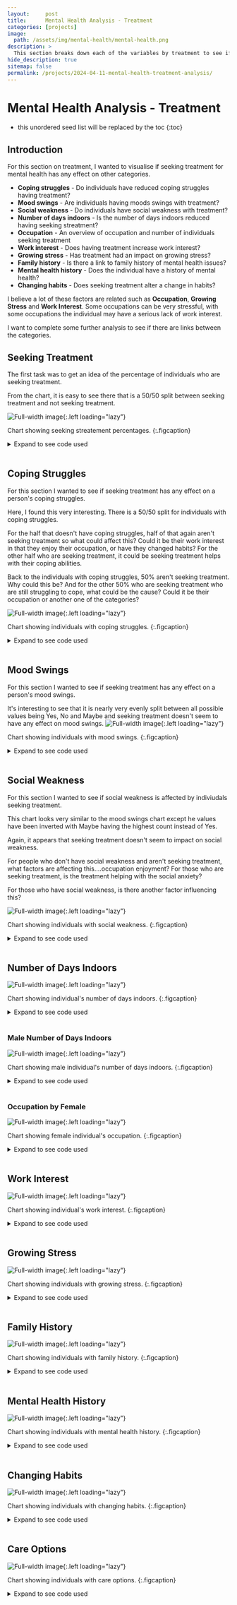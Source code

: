 ```yaml
---
layout:     post
title:      Mental Health Analysis - Treatment
categories: [projects]
image: 
  path: /assets/img/mental-health/mental-health.png
description: >
  This section breaks down each of the variables by treatment to see if there is correlation between them.
hide_description: true
sitemap: false
permalink: /projects/2024-04-11-mental-health-treatment-analysis/
---
```

# Mental Health Analysis - Treatment

* this unordered seed list will be replaced by the toc
{:toc}

## Introduction
For this section on treatment, I wanted to visualise if seeking treatment for mental health has any effect on other categories.

- **Coping struggles** - Do individuals have reduced coping struggles having treatment?
- **Mood swings** - Are individuals having moods swings with treatment?
- **Social weakness** - Do individuals have social weakness with treatment?
- **Number of days indoors** - Is the number of days indoors reduced having seeking streatment?
- **Occupation** - An overview of occupation and number of individuals seeking treatment
- **Work interest** - Does having treatment increase work interest?
- **Growing stress** - Has treatment had an impact on growing stress?
- **Family history** - Is there a link to family history of mental health issues?
- **Mental health history** - Does the individual have a history of mental health?
- **Changing habits** - Does seeking treatment alter a change in habits?

I believe a lot of these factors are related such as **Occupation**, **Growing Stress** and **Work Interest**. Some occupations can be very stressful, with some occupations the individual may have a serious lack of work interest.

I want to complete some further analysis to see if there are links between the categories.


## Seeking Treatment
The first task was to get an idea of the percentage of individuals who are seeking treatment.

From the chart, it is easy to see there that is a 50/50 split between seeking treatment and not seeking treatment.

![Full-width image](/data-analysis-portfolio/assets/img/mental-health/2024-04-11/seeking-treatment.png){:.left loading="lazy"}

Chart showing seeking streatement percentages.
{:.figcaption}

<details>
<summary>Expand to see code used</summary>
<div markdown="1">
```python
# Plotting the pie chart for dataframe 
treatment = df.groupby(['treatment'])['treatment'].count()

fig, ax = plt.subplots(figsize=(4, 4))

# Capture each of the return elements.
patches, texts, pcts = ax.pie(
    treatment, labels=labels, autopct='%.1f%%',
    wedgeprops={'linewidth': 3.0, 'edgecolor': 'white'})

# Style just the percent values.
plt.setp(pcts, color='white', fontweight='bold')
plt.tight_layout()
plt.show()
plt.close()
```
</div>
</details>
<br/>

### Seeking Treatment by Gender
First of all, I wanted to get an idea of the distribution between genders who are seeking treatment. I already know from the [initial analysis](https://adam-godfrey.github.io/data-analysis-portfolio/projects/2024-04-06-mental-health/) that the gender ratio of individuals who completed the study was 4:1 males vs. females. so I was expecting a larger amount of values for males.

From the first chart below, we can see that individuals in both genders are about 5x more likely seek treatment.

In the second chart, we can see that males are 4x more likely to not seek treatment compared to females and there is a near even split between both genders seeking treatment. While we can see that bother genders are evenly split seeking treatment, it makes me wonder why 70% of males don't seek treatment. 

![Full-width image](/data-analysis-portfolio/assets/img/mental-health/2024-04-11/treatment-by-gender.png){:.left loading="lazy"}

Chart showing individuals seeking treatment by gender.
{:.figcaption}

<details>
<summary>Expand to see code used</summary>
<div markdown="1">
```python
# get counts by gender and if they are seeking treatment
treatment_by_gender = df.groupby(['gender', 'treatment'])['treatment'].count().unstack()
# get a propotion based on the above results
treatment_by_gender_proportion = treatment_by_gender.div(treatment_by_gender.sum(1), axis=0)

# chart settings
groups = ['No', 'Yes']
colors = ['pink', 'steelblue'] 
labels = ['Female', 'Male']
label_colors = ['black', 'white']

# set the fig size for the titles
fig, (ax1, ax2) = plt.subplots(1, 2 ,figsize=(10, 4))

# create a stacked bar on the left for counts
ax1.bar(groups, treatment_by_gender.No.values, color=colors[0])
ax1.bar(groups, treatment_by_gender.Yes.values, bottom = treatment_by_gender.No.values, color=colors[1])

# set the location of the legend
ax1.legend(title='Gender', labels=labels, loc='upper left')

for i, c in enumerate(ax1.containers):
    # Optional: if the segment is small or 0, customize the labels
    labels = [v.get_height() if v.get_height() > 0 else '' for v in c]
    # remove the labels parameter if it's not needed for customized labels
    ax1.bar_label(c, labels=labels, label_type='center', color=label_colors[i])
    
# create a stacked bar on the right for proportion
ax2.bar(groups, treatment_by_gender_proportion.No, color=colors[0])
ax2.bar(groups, treatment_by_gender_proportion.Yes, bottom = treatment_by_gender_proportion.No, color=colors[1])

for i, c in enumerate(ax2.containers):
    # Optional: if the segment is small or 0, customize the labels
    labels = [f'{v.get_height():.1f}' if v.get_height() > 0 else '' for v in c]
    # remove the labels parameter if it's not needed for customized labels
    ax2.bar_label(c, labels=labels, label_type='center', color=label_colors[i])
    
# common axis labels
fig.supxlabel('Individuals Seeking Treatment')
fig.supylabel('Count')

# Remove the top and right spines
ax1.spines['top'].set_visible(False)
ax1.spines['right'].set_visible(False)
ax2.spines['top'].set_visible(False)
ax2.spines['right'].set_visible(False)

plt.ylabel('Proportion')
plt.show()
plt.close()
```
</div>
</details>
<br/>

## Coping Struggles
For this section I wanted to see if seeking treatment has any effect on a person's coping struggles.

Here, I found this very interesting. There is a 50/50 split for individuals with coping struggles. 

For the half that doesn't have coping struggles, half of that again aren't seeking treatment so what could affect this? Could it be their work interest in that they enjoy their occupation, or have they changed habits? For the other half who are seeking treatment, it could be seeking treatment helps with their coping abilities.

Back to the individuals with coping struggles, 50% aren't seeking treatment. Why could this be? And for the other 50% who are seeking treatment who are still struggling to cope, what could be the cause? Could it be their occupation or another one of the categories?

![Full-width image](/data-analysis-portfolio/assets/img/mental-health/2024-04-11/coping-struggles-by-treatment.png){:.left loading="lazy"}

Chart showing individuals with coping struggles.
{:.figcaption}

<details>
<summary>Expand to see code used</summary>
<div markdown="1">
```python
# Analyze the relationship between coping struggles and treatment
coping_struggles_by_treatment = df.groupby(['treatment', 'coping_struggles'])['treatment'].count().unstack().fillna(0)

# chart settings
legend = ['No', 'Yes']
label_colors = ['white', 'white']

ax = coping_struggles_by_treatment.plot(kind='bar', stacked=True, figsize=(10, 6), rot=0, xlabel='Coping Struggles', ylabel='Count')

for i, c in enumerate(ax.containers):
    # Optional: if the segment is small or 0, customize the labels
    labels = [f'{v.get_height():.0f}' if v.get_height() > 0 else '' for v in c]
    # remove the labels parameter if it's not needed for customized labels
    ax.bar_label(c, labels=labels, label_type='center', color=label_colors[i])

# set the location of the legend
ax.legend(title='Seeking Treatment', labels=legend, loc='upper center')

# Remove the top and right spines
ax.spines['top'].set_visible(False)
ax.spines['right'].set_visible(False)

plt.show()
plt.close()
```
</div>
</details>
<br/>

### Coping Struggles by Gender
The ratio between genders, both seeking and not seeking treatment are very similar which you can clearly see based onj the previous chart.

What is interesting however, is that females are more likely to seek treatment than males and that females who are haveing coping struggles are seeking treatment.
![Full-width image](/data-analysis-portfolio/assets/img/mental-health/2024-04-11/coping-struggles-by-treatment-by-gender.png){:.left loading="lazy"}

Chart showing individuals with coping struggles by gender.
{:.figcaption}

<details>
<summary>Expand to see code used</summary>
<div markdown="1">
```python
# Analyze the relationship between coping struggles and treatment
coping_struggles_by_treatment_yes = df[df['coping_struggles'] == 'Yes'].groupby(['treatment', 'gender'])['gender'].count().unstack().fillna(0)
coping_struggles_by_treatment_no = df[df['coping_struggles'] == 'No'].groupby(['treatment', 'gender'])['gender'].count().unstack().fillna(0)

# chart settings
colors = ['pink', 'steelblue'] 
gender = ['Female', 'Male']
label_colors = ['black', 'white']

# set the fig size for the titles
fig, (ax1, ax2) = plt.subplots(1, 2, figsize=(10, 4))

fig.supxlabel('Coping Struggles')

ax1 = coping_struggles_by_treatment_no.plot(kind='bar', ax=ax1, width=1, xlabel='No', ylabel='Seeking Treatment', color=colors)

# set the location of the legend
ax1.legend(title='Gender', labels=gender, loc='upper left')

for i, c in enumerate(ax1.containers):
    # Optional: if the segment is small or 0, customize the labels
    labels = [f'{v.get_height():.0f}' if v.get_height() > 0 else '' for v in c]
    # remove the labels parameter if it's not needed for customized labels
    ax1.bar_label(c, labels=labels, label_type='center', color=label_colors[i])

# rotation of xlabels
for label in ax1.get_xticklabels():
  label.set_rotation(0)
  label.set_ha('right')
    
# Remove the top and right spines
ax1.spines['top'].set_visible(False)
ax1.spines['right'].set_visible(False)

ax2 = coping_struggles_by_treatment_yes.plot(kind='bar', ax=ax2, width=1, xlabel='Yes', ylabel='Seeking Treatment', color=colors)

# set the location of the legend
ax2.legend(title='Gender', labels=gender, loc='upper left')

for i, c in enumerate(ax2.containers):
    # Optional: if the segment is small or 0, customize the labels
    labels = [f'{v.get_height():.0f}' if v.get_height() > 0 else '' for v in c]
    # remove the labels parameter if it's not needed for customized labels
    ax2.bar_label(c, labels=labels, label_type='center', color=label_colors[i])

# rotation of xlabels
for label in ax2.get_xticklabels():
  label.set_rotation(0)
  label.set_ha('right')

# Remove the top and right spines
ax2.spines['top'].set_visible(False)
ax2.spines['right'].set_visible(False)

plt.show()
plt.close()
```
</div>
</details>
<br/>

## Mood Swings
For this section I wanted to see if seeking treatment has any effect on a person's mood swings.

It's interesting to see that it is nearly very evenly split between all possible values being Yes, No and Maybe and seeking treatment doesn't seem to have any effect on mood swings.
![Full-width image](/data-analysis-portfolio/assets/img/mental-health/2024-04-11/mood-swings-by-treatment.png){:.left loading="lazy"}

Chart showing individuals with mood swings.
{:.figcaption}

<details>
<summary>Expand to see code used</summary>
<div markdown="1">
```python
# Analyze the relationship between mood swings and treatment
mood_swings_by_treatment = df.groupby(['treatment', 'mood_swings'])['treatment'].count().unstack().fillna(0)

# chart settings
legend = ['Maybe', 'No', 'Yes']
label_colors = ['white', 'white', 'white']

# Visualize the relationship between mood swings and treatment
ax = mood_swings_by_treatment.plot(kind='bar', stacked=True, figsize=(10, 6), rot=0, xlabel='Mood Swings', ylabel='Count')

for i, c in enumerate(ax.containers):
    # Optional: if the segment is small or 0, customize the labels
    labels = [f'{v.get_height():.0f}' if v.get_height() > 0 else '' for v in c]
    # remove the labels parameter if it's not needed for customized labels
    ax.bar_label(c, labels=labels, label_type='center', color=label_colors[i])

# set the location of the legend
ax.legend(title='Seeking Treatment', labels=legend, loc='upper center')

# Remove the top and right spines
ax.spines['top'].set_visible(False)
ax.spines['right'].set_visible(False)

plt.show()
plt.close()
```
</div>
</details>
<br/>

### Mood Swings by Gender
What is very intersting indeed is females who aren't seeking treatment are more likely to get mood swings by up to 50% compared to females who are seeking treatment.

Males on the other hand are prettu well balanced when it comes to mood swings but there are slightly more prone to individuals who are not seeking treatment.

This goes to show both genders are more likely to suffer with mood swings if they don't seek treatment.

![Full-width image](/data-analysis-portfolio/assets/img/mental-health/2024-04-11/mood-swings-by-treatment-by-gender.png){:.left loading="lazy"}

Chart showing individuals with mood swings by gender.
{:.figcaption}

<details>
<summary>Expand to see code used</summary>
<div markdown="1">
```python
# chart settings
female_pallete = sns.color_palette(['#FFC0CB', '#E37383'])
male_pallete = sns.color_palette(['#90E0EF', '#4682b4'])
legend = ['No', 'Yes']
label_colors = ['black', 'white']

# set the fig size for the titles
fig, (ax1, ax2) = plt.subplots(1, 2, figsize=(12, 4))

fig.supxlabel('Mood Swings')

ax1 = sns.countplot(x='mood_swings', data=df[df['gender'] == 'Female'], hue='treatment', ax=ax1, palette = female_pallete)

# set the location of the legend
ax1.legend(title='Treatment', labels=legend, loc='upper left')
# set the xlabel and ylabelfor females chart
ax1.set_xlabel('Female')
ax1.set_ylabel('Count')

for i, c in enumerate(ax1.containers):
    # Optional: if the segment is small or 0, customize the labels
    labels = [f'{v.get_height():.0f}' if v.get_height() > 0 else '' for v in c]
    # remove the labels parameter if it's not needed for customized labels
    ax1.bar_label(c, labels=labels, label_type='center', color=label_colors[i])

# Remove the top and right spines
ax1.spines['top'].set_visible(False)
ax1.spines['right'].set_visible(False)

ax2  = sns.countplot(x='mood_swings', data=df[df['gender'] == 'Male'], hue='treatment', ax=ax2, palette=male_pallete)

# set the location of the legend
ax2.legend(title='Treatment', labels=legend, loc='upper left')
# set the xlabel and ylabelfor males chart
ax2.set_xlabel('Mmale')
ax2.set_ylabel('Count')

for i, c in enumerate(ax2.containers):
    # Optional: if the segment is small or 0, customize the labels
    labels = [f'{v.get_height():.0f}' if v.get_height() > 0 else '' for v in c]
    # remove the labels parameter if it's not needed for customized labels
    ax2.bar_label(c, labels=labels, label_type='center', color=label_colors[i])

# Remove the top and right spines
ax2.spines['top'].set_visible(False)
ax2.spines['right'].set_visible(False)

plt.show()
plt.close()
```
</div>
</details>
<br/>

## Social Weakness
For this section I wanted to see if social weakness is affected by indiviudals seeking treatment.

This chart looks very similar to the mood swings chart except he values have been inverted with Maybe having the highest count instead of Yes.

Again, it appears that seeking treatment doesn't seem to impact on social weakness.

For people who don't have social weakness and aren't seeking treatment, what factors are affecting this....occupation enjoyment? For those who are seeking treatment, is the treatment helping with the social anxiety?

For those who have social weakness, is there another factor influencing this?

![Full-width image](/data-analysis-portfolio/assets/img/mental-health/2024-04-11/social-weakness-by-treatment.png){:.left loading="lazy"}

Chart showing individuals with social weakness.
{:.figcaption}

<details>
<summary>Expand to see code used</summary>
<div markdown="1">
```python
# Analyze the relationship between social weakness and treatment
social_weakness_by_treatment = df.groupby(['treatment', 'social_weakness'])['treatment'].count().unstack().fillna(0)

# chart settings
legend = ['Maybe', 'No', 'Yes']
label_colors = ['white', 'white', 'white']

# Visualize the relationship between social weakness and treatment
ax = social_weakness_by_treatment.plot(kind='bar', stacked=True, figsize=(10, 6), rot=0, xlabel='Social Weakness', ylabel='Count')

for i, c in enumerate(ax.containers):
    # Optional: if the segment is small or 0, customize the labels
    labels = [f'{v.get_height():.0f}' if v.get_height() > 0 else '' for v in c]
    # remove the labels parameter if it's not needed for customized labels
    ax.bar_label(c, labels=labels, label_type='center', color=label_colors[i])

# set the location of the legend
ax.legend(title='Seeking Treatment', labels=legend, loc='upper center')

# Remove the top and right spines
ax.spines['top'].set_visible(False)
ax.spines['right'].set_visible(False)

plt.show()
plt.close()
```
</div>
</details>
<br/>

### Social Weakness by Gender

Again, the chart looks very similar to the mood swings gender chart where a vast majority of females aren't seeking treatment. The males on the other hand, about 46% are seeking treatment

![Full-width image](/data-analysis-portfolio/assets/img/mental-health/2024-04-11/social-weakness-by-treatment-by-gender.png){:.left loading="lazy"}

Chart showing individuals with social weakness by gender.
{:.figcaption}

<details>
<summary>Expand to see code used</summary>
<div markdown="1">
```python
# chart settings
female_pallete = sns.color_palette(['#FFC0CB', '#E37383'])
male_pallete = sns.color_palette(['#90E0EF', '#4682b4'])
legend = ['No', 'Yes']
label_colors = ['black', 'white']

# set the fig size for the titles
fig, (ax1, ax2) = plt.subplots(1, 2, figsize=(12, 4))

fig.supxlabel('Social Weakness')

ax1 = sns.countplot(x='social_weakness', data=df[df['gender'] == 'Female'], hue='treatment', ax=ax1, palette = female_pallete)

# set the location of the legend
ax1.legend(title='Treatment', labels=legend, loc='upper left')
# set the xlabel and ylabelfor females chart
ax1.set_xlabel('Female')
ax1.set_ylabel('Count')

for i, c in enumerate(ax1.containers):
    # Optional: if the segment is small or 0, customize the labels
    labels = [f'{v.get_height():.0f}' if v.get_height() > 0 else '' for v in c]
    # remove the labels parameter if it's not needed for customized labels
    ax1.bar_label(c, labels=labels, label_type='center', color=label_colors[i])

# Remove the top and right spines
ax1.spines['top'].set_visible(False)
ax1.spines['right'].set_visible(False)

ax2  = sns.countplot(x='social_weakness', data=df[df['gender'] == 'Male'], hue='treatment', ax=ax2, palette=male_pallete)

# set the location of the legend
ax2.legend(title='Treatment', labels=legend, loc='upper left')
# set the xlabel and ylabelfor males chart
ax2.set_xlabel('Male')
ax2.set_ylabel('Count')

for i, c in enumerate(ax2.containers):
    # Optional: if the segment is small or 0, customize the labels
    labels = [f'{v.get_height():.0f}' if v.get_height() > 0 else '' for v in c]
    # remove the labels parameter if it's not needed for customized labels
    ax2.bar_label(c, labels=labels, label_type='center', color=label_colors[i])

# Remove the top and right spines
ax2.spines['top'].set_visible(False)
ax2.spines['right'].set_visible(False)

plt.show()
plt.close()
```
 </div>
</details>
<br/>   

## Number of Days Indoors
![Full-width image](/data-analysis-portfolio/assets/img/mental-health/2024-04-11/days-indoors-by-treatment.png){:.left loading="lazy"}

Chart showing individual's number of days indoors.
{:.figcaption}

<details>
<summary>Expand to see code used</summary>
<div markdown="1">
```python
# Analyze the relationship between occupation and treatment
days_indoors_by_treatment = df.groupby(['treatment', 'days_indoors'])['treatment'].count().unstack().fillna(0)

# chart settings
legend = ['1-14 days', '15-30 days', '31-60 days', 'Go out everyday', 'More than 2 months']
colors = ['red', 'yellow', 'limegreen', 'dodgerblue', 'rebeccapurple']
label_colors = ['white', 'black', 'black', 'white', 'white']

# Visualize the relationship between occupation and treatment
ax = days_indoors_by_treatment.plot(kind='bar', stacked=True, figsize=(10, 6), rot=0, xlabel='Days Indoors', ylabel='Count')

for i, c in enumerate(ax.containers):
    # Optional: if the segment is small or 0, customize the labels
    labels = [f'{v.get_height():.0f}' if v.get_height() > 0 else '' for v in c]
    # remove the labels parameter if it's not needed for customized labels
    ax.bar_label(c, labels=labels, label_type='center', color=label_colors[i])

# set the location of the legend
ax.legend(title='Seeking Treatment', labels=legend, loc='center')

# Remove the top and right spines
ax.spines['top'].set_visible(False)
ax.spines['right'].set_visible(False)

plt.show()
plt.close()
```
 </div>
</details>
<br/> 

### Female Number of Days Indoors
![Full-width image](/data-analysis-portfolio/assets/img/mental-health/2024-04-11/days-indoors-by-treatment-female.png){:.left loading="lazy"}

Chart showing female individual's number of days indoors.
{:.figcaption}

<details>
<summary>Expand to see code used</summary>
<div markdown="1">
```python
# Correlation between days idoors and treatment
pallete = sns.color_palette(['#FFC0CB', '#E37383'])
label_colors = ['black', 'white']

plt.figure(figsize=(10, 6))

ax = sns.countplot(x='days_indoors', data=df[df['gender'] == 'Female'], hue='treatment', palette=pallete)

# set the location of the legend
ax.legend(title='Seeking Treatment', labels=legend, loc='upper left')

# set the xlabel and ylabelfor females chart
ax.set_xlabel('Days Indoors')
ax.set_ylabel('Count')

for i, c in enumerate(ax.containers):
    # Optional: if the segment is small or 0, customize the labels
    labels = [f'{v.get_height():.0f}' if v.get_height() > 0 else '' for v in c]
    # remove the labels parameter if it's not needed for customized labels
    ax.bar_label(c, labels=labels, label_type='center', color=label_colors[i])

# Remove the top and right spines
ax.spines['top'].set_visible(False)
ax.spines['right'].set_visible(False)

plt.show()
plt.close()
```
 </div>
</details>
<br/> 

### Male Number of Days Indoors
![Full-width image](/data-analysis-portfolio/assets/img/mental-health/2024-04-11/days-indoors-by-treatment-male.png){:.left loading="lazy"}

Chart showing male individual's number of days indoors.
{:.figcaption}

<details>
<summary>Expand to see code used</summary>
<div markdown="1">
```python
# Correlation between days idoors and treatment
pallete = sns.color_palette(['#90E0EF', '#4682b4'])
label_colors = ['black', 'white']

plt.figure(figsize=(10, 6))

ax = sns.countplot(x='days_indoors', data=df[df['gender'] == 'Male'], hue='treatment', palette=pallete)

# set the location of the legend
ax.legend(title='Seeking Treatment', labels=legend, loc='upper left')

# set the xlabel and ylabelfor females chart
ax.set_xlabel('Days Indoors')
ax.set_ylabel('Count')

for i, c in enumerate(ax.containers):
    # Optional: if the segment is small or 0, customize the labels
    labels = [f'{v.get_height():.0f}' if v.get_height() > 0 else '' for v in c]
    # remove the labels parameter if it's not needed for customized labels
    ax.bar_label(c, labels=labels, label_type='center', color=label_colors[i])

# Remove the top and right spines
ax.spines['top'].set_visible(False)
ax.spines['right'].set_visible(False)

plt.show()
plt.close()
```
 </div>
</details>
<br/> 

![Full-width image](/data-analysis-portfolio/assets/img/mental-health/2024-04-11/occupation-by-treatment.png){:.left loading="lazy"}

Chart showing individual's occupation.
{:.figcaption}

<details>
<summary>Expand to see code used</summary>
<div markdown="1">
## Occupation
```python
# Analyze the relationship between occupation and treatment
days_indoors_by_treatment = df.groupby(['treatment', 'days_indoors'])['treatment'].count().unstack().fillna(0)

# chart settings
legend = ['1-14 days', '15-30 days', '31-60 days', 'Go out everyday', 'More than 2 months']
colors = ['red', 'yellow', 'limegreen', 'dodgerblue', 'rebeccapurple']
label_colors = ['white', 'black', 'black', 'white', 'white']

# Visualize the relationship between occupation and treatment
ax = days_indoors_by_treatment.plot(kind='bar', stacked=True, figsize=(10, 6), rot=0, xlabel='Occupation', ylabel='Count')

for i, c in enumerate(ax.containers):
    # Optional: if the segment is small or 0, customize the labels
    labels = [f'{v.get_height():.0f}' if v.get_height() > 0 else '' for v in c]
    # remove the labels parameter if it's not needed for customized labels
    ax.bar_label(c, labels=labels, label_type='center', color=label_colors[i])

# set the location of the legend
ax.legend(title='Seeking Treatment', labels=legend, loc='center')

# Remove the top and right spines
ax.spines['top'].set_visible(False)
ax.spines['right'].set_visible(False)

plt.show()
plt.close()
```
 </div>
</details>
<br/> 

### Occupation by Female
![Full-width image](/data-analysis-portfolio/assets/img/mental-health/2024-04-11/occupation-by-treatment-female.png){:.left loading="lazy"}

Chart showing female individual's occupation.
{:.figcaption}

<details>
<summary>Expand to see code used</summary>
<div markdown="1">
```python
# Correlation between family history and mh history
pallete = sns.color_palette(['#FFC0CB', '#E37383'])

plt.figure(figsize=(10, 6))

ax = sns.countplot(x='occupation', data=df[df['gender'] == 'Female'], hue='treatment', palette=pallete)

# set the location of the legend
ax.legend(title='Seeking Treatment', labels=legend, loc='upper left')

# set the xlabel and ylabelfor females chart
ax.set_xlabel('Occupation')
ax.set_ylabel('Count')

for i, c in enumerate(ax.containers):
    # Optional: if the segment is small or 0, customize the labels
    labels = [f'{v.get_height():.0f}' if v.get_height() > 0 else '' for v in c]
    # remove the labels parameter if it's not needed for customized labels
    ax.bar_label(c, labels=labels, label_type='center', color=label_colors[i])

# Remove the top and right spines
ax.spines['top'].set_visible(False)
ax.spines['right'].set_visible(False)

plt.show()
plt.close()
```
 </div>
</details>
<br/> 

### Occupation by Male
![Full-width image](/data-analysis-portfolio/assets/img/mental-health/2024-04-11/occupation-by-treatment-male.png){:.left loading="lazy"}

Chart showing male individual's occupation.
{:.figcaption}

<details>
<summary>Expand to see code used</summary>
<div markdown="1">
```python
# Correlation between family history and mh history
pallete = sns.color_palette(['#90E0EF', '#4682b4'])

plt.figure(figsize=(10, 6))

ax = sns.countplot(x='occupation', data=df[df['gender'] == 'Male'], hue='treatment', palette=pallete)

# set the location of the legend
ax.legend(title='Seeking Treatment', labels=legend, loc='upper right')

# set the xlabel and ylabelfor females chart
ax.set_xlabel('Occupation')
ax.set_ylabel('Count')

for i, c in enumerate(ax.containers):
    # Optional: if the segment is small or 0, customize the labels
    labels = [f'{v.get_height():.0f}' if v.get_height() > 0 else '' for v in c]
    # remove the labels parameter if it's not needed for customized labels
    ax.bar_label(c, labels=labels, label_type='center', color=label_colors[i])

# Remove the top and right spines
ax.spines['top'].set_visible(False)
ax.spines['right'].set_visible(False)

plt.show()
plt.close()
```
 </div>
</details>
<br/> 

## Work Interest

![Full-width image](/data-analysis-portfolio/assets/img/mental-health/2024-04-11/work-interest-by-treatment-by-gender.png){:.left loading="lazy"}

Chart showing individual's work interest.
{:.figcaption}

<details>
<summary>Expand to see code used</summary>
<div markdown="1">
```python
# Analyze the relationship between work interest and treatment
work_interest_by_treatment = df.groupby(['treatment', 'work_interest'])['treatment'].count().unstack().fillna(0)

# chart settings
legend = ['Maybe', 'No', 'Yes']
label_colors = ['white', 'white', 'white']

# Visualize the relationship between social weakness and treatment
ax = work_interest_by_treatment.plot(kind='bar', stacked=True, figsize=(10, 6), rot=0, xlabel='Work Interest', ylabel='Count')

for i, c in enumerate(ax.containers):
    # Optional: if the segment is small or 0, customize the labels
    labels = [f'{v.get_height():.0f}' if v.get_height() > 0 else '' for v in c]
    # remove the labels parameter if it's not needed for customized labels
    ax.bar_label(c, labels=labels, label_type='center', color=label_colors[i])

# set the location of the legend
ax.legend(title='Seeking Treatment', labels=legend, loc='upper center')

# Remove the top and right spines
ax.spines['top'].set_visible(False)
ax.spines['right'].set_visible(False)

plt.show()
plt.close()
```
</div>
</details>
<br/>

### Work Interest by Gender Distrubtion

![Full-width image](/data-analysis-portfolio/assets/img/mental-health/2024-04-11/work-interest-by-treatment-by-gender.png){:.left loading="lazy"}

Chart showing individual's work interest by gender.
{:.figcaption}

<details>
<summary>Expand to see code used</summary>
<div markdown="1">
```python
# chart settings
female_pallete = sns.color_palette(['#FFC0CB', '#E37383'])
male_pallete = sns.color_palette(['#90E0EF', '#4682b4'])
legend = ['No', 'Yes']
label_colors = ['black', 'white']

# set the fig size for the titles
fig, (ax1, ax2) = plt.subplots(1, 2, figsize=(12, 4))

fig.supxlabel('Work Interest')

ax1 = sns.countplot(x='work_interest', data=df[df['gender'] == 'Female'], hue='treatment', ax=ax1, palette = female_pallete)

# set the location of the legend
ax1.legend(title='Treatment', labels=legend, loc='upper left')
# set the xlabel and ylabelfor females chart
ax1.set_xlabel('Female')
ax1.set_ylabel('Count')

for i, c in enumerate(ax1.containers):
    # Optional: if the segment is small or 0, customize the labels
    labels = [f'{v.get_height():.0f}' if v.get_height() > 0 else '' for v in c]
    # remove the labels parameter if it's not needed for customized labels
    ax1.bar_label(c, labels=labels, label_type='center', color=label_colors[i])

# Remove the top and right spines
ax1.spines['top'].set_visible(False)
ax1.spines['right'].set_visible(False)

ax2  = sns.countplot(x='work_interest', data=df[df['gender'] == 'Male'], hue='treatment', ax=ax2, palette=male_pallete)

# set the location of the legend
ax2.legend(title='Treatment', labels=legend, loc='upper left')
# set the xlabel and ylabelfor males chart
ax2.set_xlabel('Male')
ax2.set_ylabel('Count')

for i, c in enumerate(ax2.containers):
    # Optional: if the segment is small or 0, customize the labels
    labels = [f'{v.get_height():.0f}' if v.get_height() > 0 else '' for v in c]
    # remove the labels parameter if it's not needed for customized labels
    ax2.bar_label(c, labels=labels, label_type='center', color=label_colors[i])

# Remove the top and right spines
ax2.spines['top'].set_visible(False)
ax2.spines['right'].set_visible(False)

plt.show()
plt.close()
```
</div>
</details>
<br/>

## Growing Stress
![Full-width image](/data-analysis-portfolio/assets/img/mental-health/2024-04-11/growing-stress-by-treatment.png){:.left loading="lazy"}

Chart showing individuals with growing stress.
{:.figcaption}

<details>
<summary>Expand to see code used</summary>
<div markdown="1">
```python
# Analyze the relationship between growing stress history and treatment
growing_stress_by_treatment = df.groupby(['treatment', 'growing_stress'])['treatment'].count().unstack().fillna(0)

# chart settings
legend = ['Maybe', 'No', 'Yes']
label_colors = ['white', 'white', 'white']

# Visualize the relationship between growing stress and treatment
ax = mental_health_history_by_treatment.plot(kind='bar', stacked=True, figsize=(10, 6), rot=0, xlabel='Growing Stress', ylabel='Count')

for i, c in enumerate(ax.containers):
    # Optional: if the segment is small or 0, customize the labels
    labels = [f'{v.get_height():.0f}' if v.get_height() > 0 else '' for v in c]
    # remove the labels parameter if it's not needed for customized labels
    ax.bar_label(c, labels=labels, label_type='center', color=label_colors[i])

# set the location of the legend
ax.legend(title='Seeking Treatment', labels=legend, loc='upper center')

# Remove the top and right spines
ax.spines['top'].set_visible(False)
ax.spines['right'].set_visible(False)

plt.show()
plt.close()
```
 </div>
</details>
<br/> 

### Growing Stress by Gender
![Full-width image](/data-analysis-portfolio/assets/img/mental-health/2024-04-11/growing-stress-by-treatment-by-gender.png){:.left loading="lazy"}

Chart showing individuals with growing stress by gender.
{:.figcaption}

<details>
<summary>Expand to see code used</summary>
<div markdown="1">
```python
# chart settings
female_pallete = sns.color_palette(['#FFC0CB', '#E37383'])
male_pallete = sns.color_palette(['#90E0EF', '#4682b4'])
legend = ['No', 'Yes']
label_colors = ['black', 'white']

# set the fig size for the titles
fig, (ax1, ax2) = plt.subplots(1, 2, figsize=(12, 4))

fig.supxlabel('Growing Stress')

ax1 = sns.countplot(x='growing_stress', data=df[df['gender'] == 'Female'], hue='treatment', ax=ax1, palette = female_pallete)

# set the location of the legend
ax1.legend(title='Treatment', labels=legend, loc='upper left')
# set the xlabel and ylabelfor females chart
ax1.set_xlabel('Female')
ax1.set_ylabel('Count')

for i, c in enumerate(ax1.containers):
    # Optional: if the segment is small or 0, customize the labels
    labels = [f'{v.get_height():.0f}' if v.get_height() > 0 else '' for v in c]
    # remove the labels parameter if it's not needed for customized labels
    ax1.bar_label(c, labels=labels, label_type='center', color=label_colors[i])

# Remove the top and right spines
ax1.spines['top'].set_visible(False)
ax1.spines['right'].set_visible(False)

ax2  = sns.countplot(x='growing_stress', data=df[df['gender'] == 'Male'], hue='treatment', ax=ax2, palette=male_pallete)

# set the location of the legend
ax2.legend(title='Treatment', labels=legend, loc='upper left')
# set the xlabel and ylabelfor males chart
ax2.set_xlabel('Male')
ax2.set_ylabel('Count')

for i, c in enumerate(ax2.containers):
    # Optional: if the segment is small or 0, customize the labels
    labels = [f'{v.get_height():.0f}' if v.get_height() > 0 else '' for v in c]
    # remove the labels parameter if it's not needed for customized labels
    ax2.bar_label(c, labels=labels, label_type='center', color=label_colors[i])

# Remove the top and right spines
ax2.spines['top'].set_visible(False)
ax2.spines['right'].set_visible(False)

plt.show()
plt.close()
```
 </div>
</details>
<br/> 

## Family History
![Full-width image](/data-analysis-portfolio/assets/img/mental-health/2024-04-11/family-history-by-treatment.png){:.left loading="lazy"}

Chart showing individuals with family history.
{:.figcaption}

<details>
<summary>Expand to see code used</summary>
<div markdown="1">
```python
# Analyze the relationship between family history and treatment
family_history_by_treatment = df.groupby(['treatment', 'family_history'])['treatment'].count().unstack().fillna(0)

# chart settings
legend = ['No', 'Yes']
label_colors = ['white', 'white']

# Visualize the relationship between family history and treatment
ax = family_history_by_treatment.plot(kind='bar', stacked=True, figsize=(10, 6), rot=0, xlabel='Family History', ylabel='Count')

for i, c in enumerate(ax.containers):
    # Optional: if the segment is small or 0, customize the labels
    labels = [f'{v.get_height():.0f}' if v.get_height() > 0 else '' for v in c]
    # remove the labels parameter if it's not needed for customized labels
    ax.bar_label(c, labels=labels, label_type='center', color=label_colors[i])

# set the location of the legend
ax.legend(title='Seeking Treatment', labels=legend, loc='upper center')

# Remove the top and right spines
ax.spines['top'].set_visible(False)
ax.spines['right'].set_visible(False)

plt.show()
plt.close()
```
 </div>
</details>
<br/> 

### Family History by Gender
![Full-width image](/data-analysis-portfolio/assets/img/mental-health/2024-04-11/family-history-by-treatment-by-gender.png){:.left loading="lazy"}

Chart showing individuals with family history by gender.
{:.figcaption}

<details>
<summary>Expand to see code used</summary>
<div markdown="1">
```python
# chart settings
female_pallete = sns.color_palette(['#FFC0CB', '#E37383'])
male_pallete = sns.color_palette(['#90E0EF', '#4682b4'])
legend = ['No', 'Yes']
label_colors = ['black', 'white']

# set the fig size for the titles
fig, (ax1, ax2) = plt.subplots(1, 2, figsize=(12, 4))

fig.supxlabel('Family History')

ax1 = sns.countplot(x='family_history', data=df[df['gender'] == 'Female'], hue='treatment', ax=ax1, palette = female_pallete)

# set the location of the legend
ax1.legend(title='Treatment', labels=legend, loc='upper left')
# set the xlabel and ylabelfor females chart
ax1.set_xlabel('Female')
ax1.set_ylabel('Count')

for i, c in enumerate(ax1.containers):
    # Optional: if the segment is small or 0, customize the labels
    labels = [f'{v.get_height():.0f}' if v.get_height() > 0 else '' for v in c]
    # remove the labels parameter if it's not needed for customized labels
    ax1.bar_label(c, labels=labels, label_type='center', color=label_colors[i])

# Remove the top and right spines
ax1.spines['top'].set_visible(False)
ax1.spines['right'].set_visible(False)

ax2  = sns.countplot(x='family_history', data=df[df['gender'] == 'Male'], hue='treatment', ax=ax2, palette=male_pallete)

# set the location of the legend
ax2.legend(title='Treatment', labels=legend, loc='upper left')
# set the xlabel and ylabelfor males chart
ax2.set_xlabel('Male')
ax2.set_ylabel('Count')

for i, c in enumerate(ax2.containers):
    # Optional: if the segment is small or 0, customize the labels
    labels = [f'{v.get_height():.0f}' if v.get_height() > 0 else '' for v in c]
    # remove the labels parameter if it's not needed for customized labels
    ax2.bar_label(c, labels=labels, label_type='center', color=label_colors[i])

# Remove the top and right spines
ax2.spines['top'].set_visible(False)
ax2.spines['right'].set_visible(False)

plt.show()
plt.close()
```
 </div>
</details>
<br/> 

## Mental Health History
![Full-width image](/data-analysis-portfolio/assets/img/mental-health/2024-04-11/mental-health-history-by-treatment.png){:.left loading="lazy"}

Chart showing individuals with mental health history.
{:.figcaption}

<details>
<summary>Expand to see code used</summary>
<div markdown="1">
```python
# Analyze the relationship between mental health history and treatment
mental_health_history_by_treatment = df.groupby(['treatment', 'mental_health_history'])['treatment'].count().unstack().fillna(0)

# chart settings
legend = ['Maybe', 'No', 'Yes']
label_colors = ['white', 'white', 'white']

# Visualize the relationship between mental health = history and treatment
ax = mental_health_history_by_treatment.plot(kind='bar', stacked=True, figsize=(10, 6), rot=0, xlabel='Mental Health History', ylabel='Count')

for i, c in enumerate(ax.containers):
    # Optional: if the segment is small or 0, customize the labels
    labels = [f'{v.get_height():.0f}' if v.get_height() > 0 else '' for v in c]
    # remove the labels parameter if it's not needed for customized labels
    ax.bar_label(c, labels=labels, label_type='center', color=label_colors[i])

# set the location of the legend
ax.legend(title='Seeking Treatment', labels=legend, loc='upper center')

# Remove the top and right spines
ax.spines['top'].set_visible(False)
ax.spines['right'].set_visible(False)

plt.show()
plt.close()
```
 </div>
</details>
<br/> 

### Mental Health History by Gender
![Full-width image](/data-analysis-portfolio/assets/img/mental-health/2024-04-11/mental-health-history-by-treatment-by-gender.png){:.left loading="lazy"}

Chart showing individuals with mental health history by gender.
{:.figcaption}

<details>
<summary>Expand to see code used</summary>
<div markdown="1">
```python
# chart settings
female_pallete = sns.color_palette(['#FFC0CB', '#E37383'])
male_pallete = sns.color_palette(['#90E0EF', '#4682b4'])
legend = ['No', 'Yes']
label_colors = ['black', 'white']

# set the fig size for the titles
fig, (ax1, ax2) = plt.subplots(1, 2, figsize=(12, 4))

fig.supxlabel('Mental Health History')

ax1 = sns.countplot(x='mental_health_history', data=df[df['gender'] == 'Female'], hue='treatment', ax=ax1, palette = female_pallete)

# set the location of the legend
ax1.legend(title='Treatment', labels=legend, loc='upper left')
# set the xlabel and ylabelfor females chart
ax1.set_xlabel('Female')
ax1.set_ylabel('Count')

for i, c in enumerate(ax1.containers):
    # Optional: if the segment is small or 0, customize the labels
    labels = [f'{v.get_height():.0f}' if v.get_height() > 0 else '' for v in c]
    # remove the labels parameter if it's not needed for customized labels
    ax1.bar_label(c, labels=labels, label_type='center', color=label_colors[i])

# Remove the top and right spines
ax1.spines['top'].set_visible(False)
ax1.spines['right'].set_visible(False)

ax2  = sns.countplot(x='mental_health_history', data=df[df['gender'] == 'Male'], hue='treatment', ax=ax2, palette=male_pallete)

# set the location of the legend
ax2.legend(title='Treatment', labels=legend, loc='upper left')
# set the xlabel and ylabelfor males chart
ax2.set_xlabel('Male')
ax2.set_ylabel('Count')

for i, c in enumerate(ax2.containers):
    # Optional: if the segment is small or 0, customize the labels
    labels = [f'{v.get_height():.0f}' if v.get_height() > 0 else '' for v in c]
    # remove the labels parameter if it's not needed for customized labels
    ax2.bar_label(c, labels=labels, label_type='center', color=label_colors[i])

# Remove the top and right spines
ax2.spines['top'].set_visible(False)
ax2.spines['right'].set_visible(False)

plt.show()
plt.close()
```
 </div>
</details>
<br/> 

## Changing Habits
![Full-width image](/data-analysis-portfolio/assets/img/mental-health/2024-04-11/changes-habits-by-treatment.png){:.left loading="lazy"}

Chart showing individuals with changing habits.
{:.figcaption}

<details>
<summary>Expand to see code used</summary>
<div markdown="1">
```python
# Analyze the relationship between changing habits and treatment
changes_habits_by_treatment = df.groupby(['treatment', 'changes_habits'])['treatment'].count().unstack().fillna(0)

# chart settings
# chart settings
legend = ['Maybe', 'No', 'Yes']
label_colors = ['white', 'white', 'white']

# Visualize the relationship between changing habits and treatment
ax = changes_habits_by_treatment.plot(kind='bar', stacked=True, figsize=(10, 6), rot=0, xlabel='Changes Habits', ylabel='Count')

for i, c in enumerate(ax.containers):
    # Optional: if the segment is small or 0, customize the labels
    labels = [f'{v.get_height():.0f}' if v.get_height() > 0 else '' for v in c]
    # remove the labels parameter if it's not needed for customized labels
    ax.bar_label(c, labels=labels, label_type='center', color=label_colors[i])

# set the location of the legend
ax.legend(title='Seeking Treatment', labels=legend, loc='upper center')

# Remove the top and right spines
ax.spines['top'].set_visible(False)
ax.spines['right'].set_visible(False)

plt.show()
plt.close()
```
 </div>
</details>
<br/> 

### Changing Habits by Gender
![Full-width image](/data-analysis-portfolio/assets/img/mental-health/2024-04-11/changes-habits-by-treatment-by-gender.png){:.left loading="lazy"}

Chart showing individuals with changing habits by gender.
{:.figcaption}

<details>
<summary>Expand to see code used</summary>
<div markdown="1">
```python
# chart settings
female_pallete = sns.color_palette(['#FFC0CB', '#E37383'])
male_pallete = sns.color_palette(['#90E0EF', '#4682b4'])
legend = ['No', 'Yes']
label_colors = ['black', 'white']

# set the fig size for the titles
fig, (ax1, ax2) = plt.subplots(1, 2, figsize=(12, 4))

fig.supxlabel('Changes Habits')

ax1 = sns.countplot(x='changes_habits', data=df[df['gender'] == 'Female'], hue='treatment', ax=ax1, palette = female_pallete)

# set the location of the legend
ax1.legend(title='Treatment', labels=legend, loc='upper left')
# set the xlabel and ylabelfor females chart
ax1.set_xlabel('Female')
ax1.set_ylabel('Count')

for i, c in enumerate(ax1.containers):
    # Optional: if the segment is small or 0, customize the labels
    labels = [f'{v.get_height():.0f}' if v.get_height() > 0 else '' for v in c]
    # remove the labels parameter if it's not needed for customized labels
    ax1.bar_label(c, labels=labels, label_type='center', color=label_colors[i])

# Remove the top and right spines
ax1.spines['top'].set_visible(False)
ax1.spines['right'].set_visible(False)

ax2  = sns.countplot(x='growing_stress', data=df[df['gender'] == 'Male'], hue='treatment', ax=ax2, palette=male_pallete)

# set the location of the legend
ax2.legend(title='Treatment', labels=legend, loc='upper left')
# set the xlabel and ylabelfor males chart
ax2.set_xlabel('Male')
ax2.set_ylabel('Count')

for i, c in enumerate(ax2.containers):
    # Optional: if the segment is small or 0, customize the labels
    labels = [f'{v.get_height():.0f}' if v.get_height() > 0 else '' for v in c]
    # remove the labels parameter if it's not needed for customized labels
    ax2.bar_label(c, labels=labels, label_type='center', color=label_colors[i])

# Remove the top and right spines
ax2.spines['top'].set_visible(False)
ax2.spines['right'].set_visible(False)

plt.show()
plt.close()
```
 </div>
</details>
<br/> 

## Care Options
![Full-width image](/data-analysis-portfolio/assets/img/mental-health/2024-04-11/care-options-by-treatment.png){:.left loading="lazy"}

Chart showing individuals with care options.
{:.figcaption}

<details>
<summary>Expand to see code used</summary>
<div markdown="1">
```python
# Analyze the relationship between care options and treatment
changes_habits_by_treatment = df.groupby(['treatment', 'care_options'])['treatment'].count().unstack().fillna(0)

# chart settings
# chart settings
legend = ['Maybe', 'No', 'Yes']
label_colors = ['white', 'white', 'white']

# Visualize the relationship between changing habits and treatment
ax = changes_habits_by_treatment.plot(kind='bar', stacked=True, figsize=(10, 6), rot=0, xlabel='Care Options', ylabel='Count')

for i, c in enumerate(ax.containers):
    # Optional: if the segment is small or 0, customize the labels
    labels = [f'{v.get_height():.0f}' if v.get_height() > 0 else '' for v in c]
    # remove the labels parameter if it's not needed for customized labels
    ax.bar_label(c, labels=labels, label_type='center', color=label_colors[i])

# set the location of the legend
ax.legend(title='Seeking Treatment', labels=legend, loc='upper center')

# Remove the top and right spines
ax.spines['top'].set_visible(False)
ax.spines['right'].set_visible(False)

plt.show()
plt.close()
```
 </div>
</details>
<br/> 


### Care Options by Gender
![Full-width image](/data-analysis-portfolio/assets/img/mental-health/2024-04-11/care-options-by-treatment-by-gender.png){:.left loading="lazy"}

Chart showing individuals with care options gender.
{:.figcaption}

<details>
<summary>Expand to see code used</summary>
<div markdown="1">
```python
# chart settings
female_pallete = sns.color_palette(['#FFC0CB', '#E37383'])
male_pallete = sns.color_palette(['#90E0EF', '#4682b4'])
legend = ['No', 'Yes']
label_colors = ['black', 'white']

# set the fig size for the titles
fig, (ax1, ax2) = plt.subplots(1, 2, figsize=(12, 4))

fig.supxlabel('Care Options')

ax1 = sns.countplot(x='care_options', data=df[df['gender'] == 'Female'], hue='treatment', ax=ax1, palette = female_pallete)

# set the location of the legend
ax1.legend(title='Treatment', labels=legend, loc='upper left')
# set the xlabel and ylabelfor females chart
ax1.set_xlabel('Female')
ax1.set_ylabel('Count')

for i, c in enumerate(ax1.containers):
    # Optional: if the segment is small or 0, customize the labels
    labels = [f'{v.get_height():.0f}' if v.get_height() > 0 else '' for v in c]
    # remove the labels parameter if it's not needed for customized labels
    ax1.bar_label(c, labels=labels, label_type='center', color=label_colors[i])

# Remove the top and right spines
ax1.spines['top'].set_visible(False)
ax1.spines['right'].set_visible(False)

ax2  = sns.countplot(x='care_options', data=df[df['gender'] == 'Male'], hue='treatment', ax=ax2, palette=male_pallete)

# set the location of the legend
ax2.legend(title='Treatment', labels=legend, loc='upper left')
# set the xlabel and ylabelfor males chart
ax2.set_xlabel('Male')
ax2.set_ylabel('Count')

for i, c in enumerate(ax2.containers):
    # Optional: if the segment is small or 0, customize the labels
    labels = [f'{v.get_height():.0f}' if v.get_height() > 0 else '' for v in c]
    # remove the labels parameter if it's not needed for customized labels
    ax2.bar_label(c, labels=labels, label_type='center', color=label_colors[i])

# Remove the top and right spines
ax2.spines['top'].set_visible(False)
ax2.spines['right'].set_visible(False)

plt.show()
plt.close()
```
 </div>
</details>
<br/> 

